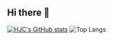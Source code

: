 ## Hi there 👋

[![HJC's GitHub stats](https://github-readme-stats.vercel.app/api?username=MainFe)](https://github.com/anuraghazra/github-readme-stats)
![Top Langs](https://github-readme-stats.vercel.app/api/top-langs/?username=MainFe&layout=compact)

<!--
**MainFe/MainFe** is a ✨ _special_ ✨ repository because its `README.md` (this file) appears on your GitHub profile.

Here are some ideas to get you started:

- 🔭 I’m currently working on ...
- 🌱 I’m currently learning ...
- 👯 I’m looking to collaborate on ...
- 🤔 I’m looking for help with ...
- 💬 Ask me about ...
- 📫 How to reach me: ...
- 😄 Pronouns: ...
- ⚡ Fun fact: ...
-->
